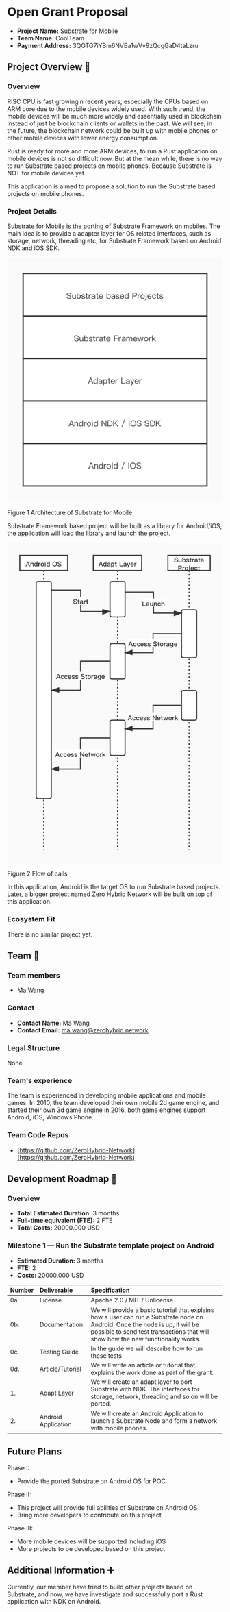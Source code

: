 # Open Grant Proposal

* **Project Name:** Substrate for Mobile
* **Team Name:** CoolTeam
* **Payment Address:** 3QGTG7iYBm6NVBa1wVv9zQcgGaD4taLzru
## Project Overview :page_facing_up:

### Overview

RISC CPU is fast growingin recent years, especially the CPUs based on ARM core due to the mobile devices widely used. With such trend, the mobile devices will be much more widely and essentially used in blockchain instead of just be blockchain clients or wallets in the past. We will see, in the future, the blockchain network could be built up with mobile phones or other mobile devices with lower energy consumption.

Rust is ready for more and more ARM devices, to run a Rust application on mobile devices is not so difficult now. But at the mean while, there is no way to run Substrate based projects on mobile phones. Because Substrate is NOT for mobile devices yet.

This application is aimed to propose a solution to run the Substrate based projects on mobile phones.

### Project Details

Substrate for Mobile is the porting of Substrate Framework on mobiles. The main idea is to provide a adapter layer for OS related interfaces, such as storage, network, threading etc, for Substrate Framework based on Android NDK and iOS SDK.

![](https://raw.githubusercontent.com/ZeroHybrid-Network/materials/main/Layers.jpg)

Figure 1 Architecture of Substrate for Mobile

Substrate Framework based project will be built as a library for Android/iOS, the application will load the library and launch the project.

![](https://raw.githubusercontent.com/ZeroHybrid-Network/materials/main/Flow%20of%20Calls.jpg)

Figure 2 Flow of calls

In this application, Android is the target OS to run Substrate based projects. Later, a bigger project named Zero Hybrid Network will be built on top of this application.

### Ecosystem Fit

There is no similar project yet.

## Team :busts_in_silhouette:

### Team members

* [Ma Wang](https://github.com/wannam2049)
### Contact

* **Contact Name:** Ma Wang
* **Contact Email:** ma.wang@zerohybrid.network
### Legal Structure

None

### Team's experience

The team is experienced in developing mobile applications and mobile games. In 2010, the team developed their own mobile 2d game engine, and started their own 3d game engine in 2016, both game engines support Android, iOS, Windows Phone.

### Team Code Repos

* [https://github.com/ZeroHybrid-Network](https://github.com/ZeroHybrid-Network)
## Development Roadmap :nut_and_bolt:

### Overview

* **Total Estimated Duration:** 3 months
* **Full-time equivalent (FTE):** 2 FTE
* **Total Costs:** 20000.000 USD
### Milestone 1 — Run the Substrate template project on Android

* **Estimated Duration:** 3 months
* **FTE:** 2
* **Costs:** 20000.000 USD


|Number|Deliverable|Specification|
|:----|:----|:----|
|0a.|License|Apache 2.0 / MIT / Unlicense|
|0b.|Documentation|We will provide a basic tutorial that explains how a user can run a Substrate node on Android. Once the node is up, it will be possible to send test transactions that will show how the new functionality works.|
|0c.|Testing Guide|In the guide we will describe how to run these tests|
|0d.|Article/Tutorial|We will write an article or tutorial that explains the work done as part of the grant.|
|1.|Adapt Layer|We will create an adapt layer to port Substrate with NDK. The interfaces for storage, network, threading and so on will be ported.|
|2.|Android Application|We will create an Android Application to launch a Substrate Node and form a network with mobile phones.|


## Future Plans

Phase I:

* Provide the ported Substrate on Android OS for POC

Phase II:

* This project will provide full abilities of Substrate on Android OS
* Bring more developers to contribute on this project

Phase III:

* More mobile devices will be supported including iOS
* More projects to be developed based on this project
## Additional Information :heavy_plus_sign:

Currently, our member have tried to build other projects based on Substrate, and now, we have investigate and successfully port a Rust application with NDK on Android.




